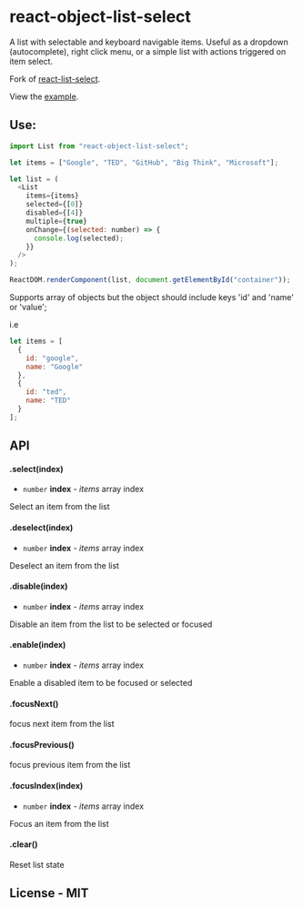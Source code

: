 # react-object-list-select

A list with selectable and keyboard navigable items. Useful as a dropdown (autocomplete), right click menu, or a simple list with actions triggered on item select.

Fork of [react-list-select](https://github.com/hawkrives/react-list-select).

View the [example](https://saajan.github.io/react-object-list-select/).

## Use:

```js
import List from "react-object-list-select";

let items = ["Google", "TED", "GitHub", "Big Think", "Microsoft"];

let list = (
  <List
    items={items}
    selected={[0]}
    disabled={[4]}
    multiple={true}
    onChange={(selected: number) => {
      console.log(selected);
    }}
  />
);

ReactDOM.renderComponent(list, document.getElementById("container"));
```

Supports array of objects but the object should include keys 'id' and 'name' or 'value';

i.e

```js
let items = [
  {
    id: "google",
    name: "Google"
  },
  {
    id: "ted",
    name: "TED"
  }
];
```

## API

#### .select(index)

- `number` **index** - _items_ array index

Select an item from the list

#### .deselect(index)

- `number` **index** - _items_ array index

Deselect an item from the list

#### .disable(index)

- `number` **index** - _items_ array index

Disable an item from the list to be selected or focused

#### .enable(index)

- `number` **index** - _items_ array index

Enable a disabled item to be focused or selected

#### .focusNext()

focus next item from the list

#### .focusPrevious()

focus previous item from the list

#### .focusIndex(index)

- `number` **index** - _items_ array index

Focus an item from the list

#### .clear()

Reset list state

## License - MIT
